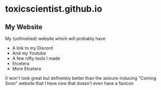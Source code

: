 # toxicscientist.github.io
## My Website

My (unfinished) website which will probably have

+ A link to my Discord
+ And my Youtube
+ A few nifty tools I made
+ Etcetera
+ More Etcetera

It won't look great but definetely better than the seizure-inducing "Coming Soon" website that I have now that doesn't even have a favicon
